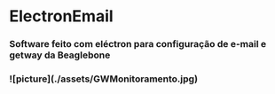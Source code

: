 # ElectronEmail
<h3>Software feito com eléctron para configuração de e-mail e getway da Beaglebone<h3>
![picture](./assets/GWMonitoramento.jpg)

